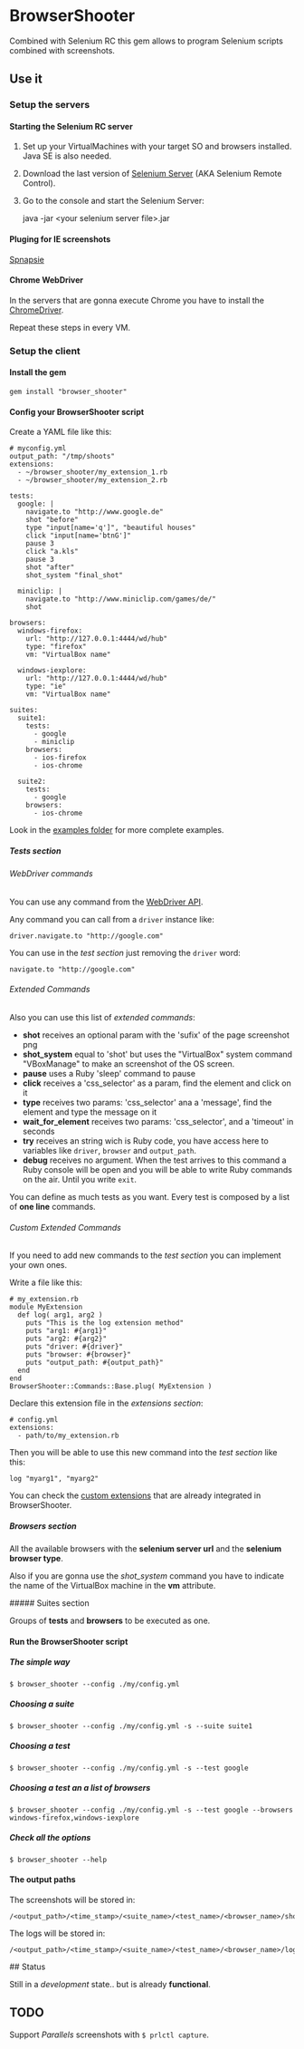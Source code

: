 # BrowserShooter

Combined with Selenium RC this gem allows to program Selenium scripts combined with screenshots.

## Use it

### Setup the servers

#### Starting the Selenium RC server

1. Set up your VirtualMachines with your target SO and browsers installed. Java SE is also needed.
2. Download the last version of [Selenium Server](http://seleniumhq.org/download/) (AKA Selenium Remote Control).
3. Go to the console and start the Selenium Server:

    java -jar &lt;your selenium server file&gt;.jar


#### Pluging for IE screenshots

[Spnapsie](http://snapsie.sourceforge.net/)


#### Chrome WebDriver

In the servers that are gonna execute Chrome you have to install the [ChromeDriver](http://code.google.com/p/selenium/wiki/ChromeDriver).

Repeat these steps in every VM.

### Setup the client

#### Install the gem

    gem install "browser_shooter"

#### Config your BrowserShooter script

Create a YAML file like this:

    # myconfig.yml
    output_path: "/tmp/shoots"
    extensions:
      - ~/browser_shooter/my_extension_1.rb
      - ~/browser_shooter/my_extension_2.rb

    tests:
      google: |
        navigate.to "http://www.google.de"
        shot "before"
        type "input[name='q']", "beautiful houses"
        click "input[name='btnG']"
        pause 3
        click "a.kls"
        pause 3
        shot "after"
        shot_system "final_shot"

      miniclip: |
        navigate.to "http://www.miniclip.com/games/de/"
        shot

    browsers:
      windows-firefox:
        url: "http://127.0.0.1:4444/wd/hub"
        type: "firefox"
        vm: "VirtualBox name"

      windows-iexplore:
        url: "http://127.0.0.1:4444/wd/hub"
        type: "ie"
        vm: "VirtualBox name"

    suites:
      suite1:
        tests:
          - google
          - miniclip
        browsers:
          - ios-firefox
          - ios-chrome

      suite2:
        tests:
          - google
        browsers:
          - ios-chrome


Look in the [examples folder](https://github.com/fguillen/BrowserShooter/tree/master/examples) for more complete examples.

##### Tests section

###### WebDriver commands

You can use any command from the [WebDriver API](http://selenium.googlecode.com/svn/trunk/docs/api/rb/index.html).

Any command you can call from a `driver` instance like:

    driver.navigate.to "http://google.com"

You can use in the _test section_ just removing the `driver` word:

    navigate.to "http://google.com"

###### Extended Commands

Also you can use this list of _extended commands_:

* **shot**              receives an optional param with the 'sufix' of the page screenshot png
* **shot_system**       equal to 'shot' but uses the "VirtualBox" system command "VBoxManage" to make an screenshot of the OS screen.
* **pause**             uses a Ruby 'sleep' command to pause
* **click**             receives a 'css_selector' as a param, find the element and click on it
* **type**              receives two params: 'css_selector' ana a 'message', find the element and type the message on it
* **wait_for_element**  receives two params: 'css_selector', and a 'timeout' in seconds
* **try**               receives an string wich is Ruby code, you have access here to variables like `driver`, `browser` and `output_path`.
* **debug**             receives no argument. When the test arrives to this command a Ruby console will be open and you will be able to write Ruby commands on the air. Until you write `exit`.

You can define as much tests as you want. Every test is composed by a list of **one line** commands.

###### Custom Extended Commands

If you need to add new commands to the _test section_ you can implement your own ones.

Write a file like this:

    # my_extension.rb
    module MyExtension
      def log( arg1, arg2 )
        puts "This is the log extension method"
        puts "arg1: #{arg1}"
        puts "arg2: #{arg2}"
        puts "driver: #{driver}"
        puts "browser: #{browser}"
        puts "output_path: #{output_path}"
      end
    end
    BrowserShooter::Commands::Base.plug( MyExtension )

Declare this extension file in the _extensions section_:

    # config.yml
    extensions:
      - path/to/my_extension.rb

Then you will be able to use this new command into the _test section_ like this:

    log "myarg1", "myarg2"

You can check the [custom extensions](https://github.com/fguillen/BrowserShooter/tree/master/lib/browser_shooter/commands) that are already integrated in BrowserShooter.


##### Browsers section

All the available browsers with the **selenium server url** and the **selenium browser type**.

Also if you are gonna use the _shot_system_ command you have to indicate the name of the VirtualBox machine in the **vm** attribute.

##### Suites section

Groups of **tests** and **browsers** to be executed as one.


#### Run the BrowserShooter script

##### The simple way

    $ browser_shooter --config ./my/config.yml

##### Choosing a suite

    $ browser_shooter --config ./my/config.yml -s --suite suite1

##### Choosing a test

    $ browser_shooter --config ./my/config.yml -s --test google

##### Choosing a test an a list of browsers

    $ browser_shooter --config ./my/config.yml -s --test google --browsers windows-firefox,windows-iexplore

##### Check all the options

    $ browser_shooter --help


#### The output paths

The screenshots will be stored in:

    /<output_path>/<time_stamp>/<suite_name>/<test_name>/<browser_name>/shots

The logs will be stored in:

    /<output_path>/<time_stamp>/<suite_name>/<test_name>/<browser_name>/logs

## Status

Still in a _development_ state.. but is already **functional**.

## TODO

Support _Parallels_ screenshots with `$ prlctl capture`.
